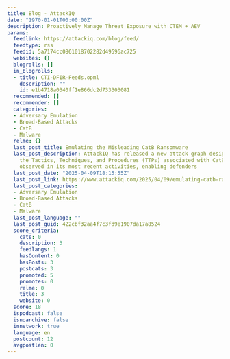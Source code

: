 ```yaml
---
title: Blog - AttackIQ
date: "1970-01-01T00:00:00Z"
description: Proactively Manage Threat Exposure with CTEM + AEV
params:
  feedlink: https://attackiq.com/blog/feed/
  feedtype: rss
  feedid: 5a7174cc0861018702282d49596ac725
  websites: {}
  blogrolls: []
  in_blogrolls:
  - title: CTI-DFIR-Feeds.opml
    description: ""
    id: e1b4718a0340ff1e866dc2d733303081
  recommended: []
  recommender: []
  categories:
  - Adversary Emulation
  - Broad-Based Attacks
  - CatB
  - Malware
  relme: {}
  last_post_title: Emulating the Misleading CatB Ransomware
  last_post_description: AttackIQ has released a new attack graph designed to emulate
    the Tactics, Techniques, and Procedures (TTPs) associated with CatB ransomware
    observed in its most recent activities, enabling defenders
  last_post_date: "2025-04-09T18:15:55Z"
  last_post_link: https://www.attackiq.com/2025/04/09/emulating-catb-ransomware/
  last_post_categories:
  - Adversary Emulation
  - Broad-Based Attacks
  - CatB
  - Malware
  last_post_language: ""
  last_post_guid: 422cbf32aa4f7c3fd9e1907da17a8524
  score_criteria:
    cats: 0
    description: 3
    feedlangs: 1
    hasContent: 0
    hasPosts: 3
    postcats: 3
    promoted: 5
    promotes: 0
    relme: 0
    title: 3
    website: 0
  score: 18
  ispodcast: false
  isnoarchive: false
  innetwork: true
  language: en
  postcount: 12
  avgpostlen: 0
---
```

